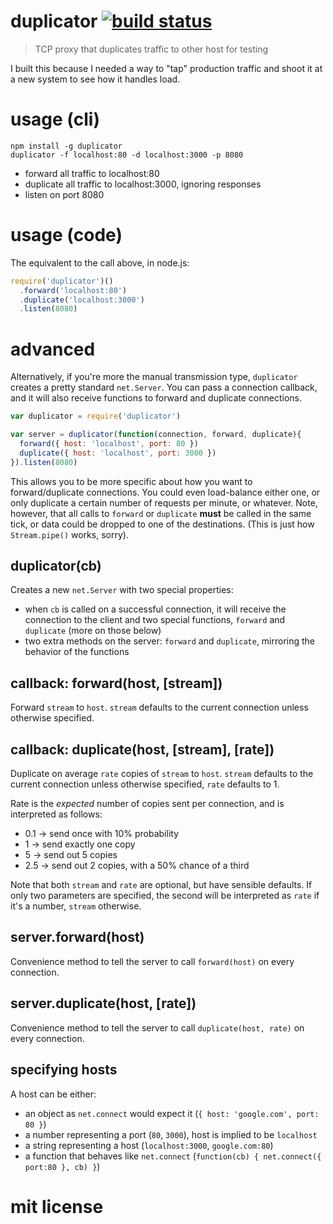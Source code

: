 # duplicator [![build status](https://secure.travis-ci.org/agnoster/duplicator.png?branch=master)](http://travis-ci.org/agnoster/duplicator)

> TCP proxy that duplicates traffic to other host for testing

I built this because I needed a way to "tap" production traffic and shoot it at a new system to see how it handles load.

# usage (cli)

```
npm install -g duplicator
duplicator -f localhost:80 -d localhost:3000 -p 8080
```

* forward all traffic to localhost:80
* duplicate all traffic to localhost:3000, ignoring responses
* listen on port 8080

# usage (code)

The equivalent to the call above, in node.js:

```js
require('duplicator')()
  .forward('localhost:80')
  .duplicate('localhost:3000')
  .listen(8080)
```

# advanced

Alternatively, if you're more the manual transmission type, `duplicator` creates a pretty standard `net.Server`. You can pass a connection callback, and it will also receive functions to forward and duplicate connections.

```js
var duplicator = require('duplicator')

var server = duplicator(function(connection, forward, duplicate){
  forward({ host: 'localhost', port: 80 })
  duplicate({ host: 'localhost', port: 3000 })
}).listen(8080)
```

This allows you to be more specific about how you want to forward/duplicate connections. You could even load-balance either one, or only duplicate a certain number of requests per minute, or whatever. Note, however, that all calls to `forward` or `duplicate` **must** be called in the same tick, or data could be dropped to one of the destinations. (This is just how `Stream.pipe()` works, sorry).

## duplicator(cb)

Creates a new `net.Server` with two special properties:

* when `cb` is called on a successful connection, it will receive the connection to the client and two special functions, `forward` and `duplicate` (more on those below)
* two extra methods on the server: `forward` and `duplicate`, mirroring the behavior of the functions

## callback: forward(host, [stream])

Forward `stream` to `host`. `stream` defaults to the current connection unless otherwise specified.

## callback: duplicate(host, [stream], [rate])

Duplicate on average `rate` copies of `stream` to `host`. `stream` defaults to the current connection unless otherwise specified, `rate` defaults to 1.

Rate is the *expected* number of copies sent per connection, and is interpreted as follows:
  * 0.1 -> send once with 10% probability
  * 1 -> send exactly one copy
  * 5 -> send out 5 copies
  * 2.5 -> send out 2 copies, with a 50% chance of a third

Note that both `stream` and `rate` are optional, but have sensible defaults. If only two parameters are specified, the second will be interpreted as `rate` if it's a number, `stream` otherwise.

## server.forward(host)

Convenience method to tell the server to call `forward(host)` on every connection.

## server.duplicate(host, [rate])

Convenience method to tell the server to call `duplicate(host, rate)` on every connection.


## specifying hosts

A host can be either:

* an object as `net.connect` would expect it (`{ host: 'google.com', port: 80 }`)
* a number representing a port (`80`, `3000`), host is implied to be `localhost`
* a string representing a host (`localhost:3000`, `google.com:80`)
* a function that behaves like `net.connect` (`function(cb) { net.connect({ port:80 }, cb) }`)

# mit license

